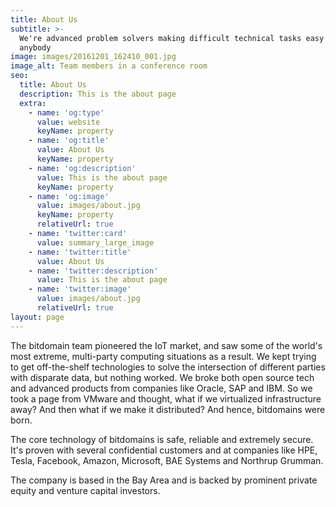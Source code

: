 ```yaml
---
title: About Us
subtitle: >-
  We're advanced problem solvers making difficult technical tasks easy for
  anybody
image: images/20161201_162410_001.jpg
image_alt: Team members in a conference room
seo:
  title: About Us
  description: This is the about page
  extra:
    - name: 'og:type'
      value: website
      keyName: property
    - name: 'og:title'
      value: About Us
      keyName: property
    - name: 'og:description'
      value: This is the about page
      keyName: property
    - name: 'og:image'
      value: images/about.jpg
      keyName: property
      relativeUrl: true
    - name: 'twitter:card'
      value: summary_large_image
    - name: 'twitter:title'
      value: About Us
    - name: 'twitter:description'
      value: This is the about page
    - name: 'twitter:image'
      value: images/about.jpg
      relativeUrl: true
layout: page
---
```

The bitdomain team pioneered the IoT market, and saw some of the world's most extreme, multi-party computing situations as a result. We kept trying to get off-the-shelf technologies to solve the intersection of different parties with disparate data, but nothing worked. We broke both open source tech and advanced products from companies like Oracle, SAP and IBM. So we took a page from VMware and thought, what if we virtualized infrastructure away? And then what if we make it distributed? And hence, bitdomains were born.

The core technology of bitdomains is safe, reliable and extremely secure. It's proven with several confidential customers and at companies like HPE, Tesla, Facebook, Amazon, Microsoft, BAE Systems and Northrup Grumman.

The company is based in the Bay Area and is backed by prominent private equity and venture capital investors.
